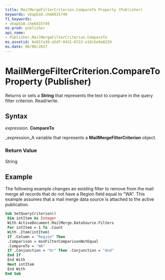 ```yaml
---
title: MailMergeFilterCriterion.CompareTo Property (Publisher)
keywords: vbapb10.chm6815749
f1_keywords:
- vbapb10.chm6815749
ms.prod: publisher
api_name:
- Publisher.MailMergeFilterCriterion.CompareTo
ms.assetid: 6e81fa38-a5d7-8421-6722-a18c5e9a8229
ms.date: 06/08/2017
---
```



# MailMergeFilterCriterion.CompareTo Property (Publisher)

Returns or sets a **String** that represents the text to compare in the query filter criterion. Read/write.


## Syntax

 _expression_. **CompareTo**

 _expression_A variable that represents a **MailMergeFilterCriterion** object.


### Return Value

String


## Example

The following example changes an existing filter to remove from the mail merge all records that do not have a Region field equal to "WA". This example assumes that a mail merge data source is attached to the active publication.


```vb
Sub SetQueryCriterion() 
 Dim intItem As Integer 
 With ActiveDocument.MailMerge.DataSource.Filters 
 For intItem = 1 To .Count 
 With .Item(intItem) 
 If .Column = "Region" Then 
 .Comparison = msoFilterComparisonNotEqual 
 .CompareTo = "WA" 
 If .Conjunction = "Or" Then .Conjunction = "And" 
 End If 
 End With 
 Next intItem 
 End With 
End Sub
```


